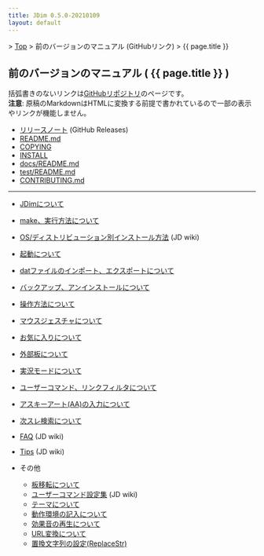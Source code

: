 ```yaml
---
title: JDim 0.5.0-20210109
layout: default
---
```

<!-- SPDX-License-Identifier: FSFAP OR GPL-2.0-or-later -->

&gt; [Top](../) &gt; 前のバージョンのマニュアル (GitHubリンク) &gt; {{ page.title }}


## 前のバージョンのマニュアル ( {{ page.title }} )

括弧書きのないリンクは[GitHubリポジトリ][gh]のページです。<br>
**注意**: 原稿のMarkdownはHTMLに変換する前提で書かれているので一部の表示やリンクが機能しません。

- [リリースノート][release-note] (GitHub Releases)
- [README.md][readme]
- [COPYING][copying]
- [INSTALL][install]
- [docs/README.md][docs-readme]
- [test/README.md][test-readme]
- [CONTRIBUTING.md][contributing]

---

- [JDimについて][about]
- [make、実行方法について][make]
- [OS/ディストリビューション別インストール方法][jdwiki-install] (JD wiki)
- [起動について][start]
- [datファイルのインポート、エクスポートについて][dat]
- [バックアップ、アンインストールについて][backup]

- [操作方法について][operation]
- [マウスジェスチャについて][mouse]

- [お気に入りについて][favorite]
- [外部板について][external]
- [実況モードについて][live]
- [ユーザーコマンド、リンクフィルタについて][usrcmd]
- [アスキーアート(AA)の入力について][asciiart]
- [次スレ検索について][next]

- [FAQ][jdwiki-faq] (JD wiki)
- [Tips][jdwiki-tips] (JD wiki)
- その他
  - [板移転について][move]
  - [ユーザーコマンド設定集][jdwiki-usrcmd] (JD wiki)
  - [テーマについて][skin]
  - [動作環境の記入について][environment]
  - [効果音の再生について][sound]
  - [URL変換について][urlreplace]
  - [置換文字列の設定(ReplaceStr)][replacestr]

[gh]: https://github.com/JDimproved/JDim/tree/JDim-v0.5.0

[release-note]: https://github.com/JDimproved/JDim/releases/tag/JDim-v0.5.0
[readme]: https://github.com/JDimproved/JDim/blob/JDim-v0.5.0/README.md
[copying]: https://github.com/JDimproved/JDim/blob/JDim-v0.5.0/COPYING
[install]: https://github.com/JDimproved/JDim/blob/JDim-v0.5.0/INSTALL
[docs-readme]: https://github.com/JDimproved/JDim/blob/JDim-v0.5.0/docs/README.md
[test-readme]: https://github.com/JDimproved/JDim/blob/JDim-v0.5.0/test/README.md
[contributing]: https://github.com/JDimproved/JDim/blob/JDim-v0.5.0/CONTRIBUTING.md

[about]: https://github.com/JDimproved/JDim/blob/JDim-v0.5.0/docs/manual/about.md
[make]: https://github.com/JDimproved/JDim/blob/JDim-v0.5.0/docs/manual/make.md
[jdwiki-install]: https://ja.osdn.net/projects/jd4linux/wiki/OS%2F%E3%83%87%E3%82%A3%E3%82%B9%E3%83%88%E3%83%AA%E3%83%93%E3%83%A5%E3%83%BC%E3%82%B7%E3%83%A7%E3%83%B3%E5%88%A5%E3%82%A4%E3%83%B3%E3%82%B9%E3%83%88%E3%83%BC%E3%83%AB%E6%96%B9%E6%B3%95
[start]: https://github.com/JDimproved/JDim/blob/JDim-v0.5.0/docs/manual/start.md
[dat]: https://github.com/JDimproved/JDim/blob/JDim-v0.5.0/docs/manual/dat.md
[backup]: https://github.com/JDimproved/JDim/blob/JDim-v0.5.0/docs/manual/backup.md

[operation]: https://github.com/JDimproved/JDim/blob/JDim-v0.5.0/docs/manual/operation.md
[mouse]: https://github.com/JDimproved/JDim/blob/JDim-v0.5.0/docs/manual/mouse.md

[favorite]: https://github.com/JDimproved/JDim/blob/JDim-v0.5.0/docs/manual/favorite.md
[external]: https://github.com/JDimproved/JDim/blob/JDim-v0.5.0/docs/manual/external.md
[live]: https://github.com/JDimproved/JDim/blob/JDim-v0.5.0/docs/manual/live.md
[usrcmd]: https://github.com/JDimproved/JDim/blob/JDim-v0.5.0/docs/manual/usrcmd.md
[asciiart]: https://github.com/JDimproved/JDim/blob/JDim-v0.5.0/docs/manual/asciiart.md
[next]: https://github.com/JDimproved/JDim/blob/JDim-v0.5.0/docs/manual/next.md

[jdwiki-faq]: https://ja.osdn.net/projects/jd4linux/wiki/FAQ
[jdwiki-tips]: https://ja.osdn.net/projects/jd4linux/wiki/Tips
[move]: https://github.com/JDimproved/JDim/blob/JDim-v0.5.0/docs/manual/move.md
[jdwiki-usrcmd]: https://ja.osdn.net/projects/jd4linux/wiki/%E3%83%A6%E3%83%BC%E3%82%B6%E3%83%BC%E3%82%B3%E3%83%9E%E3%83%B3%E3%83%89%E8%A8%AD%E5%AE%9A%E9%9B%86
[skin]: https://github.com/JDimproved/JDim/blob/JDim-v0.5.0/docs/manual/skin.md
[environment]: https://github.com/JDimproved/JDim/blob/JDim-v0.5.0/docs/manual/environment.md
[sound]: https://github.com/JDimproved/JDim/blob/JDim-v0.5.0/docs/manual/sound.md
[urlreplace]: https://github.com/JDimproved/JDim/blob/JDim-v0.5.0/docs/manual/urlreplace.md
[replacestr]: https://github.com/JDimproved/JDim/blob/JDim-v0.5.0/docs/manual/replacestr.md
